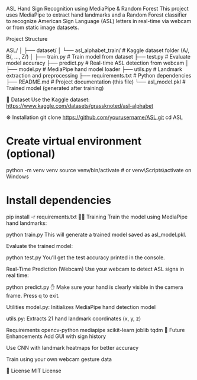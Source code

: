 ASL Hand Sign Recognition using MediaPipe & Random Forest
This project uses MediaPipe to extract hand landmarks and a Random Forest classifier to recognize American Sign Language (ASL) letters in real-time via webcam or from static image datasets.

Project Structure

ASL/
│
├── dataset/
│   └── asl_alphabet_train/   # Kaggle dataset folder (A/, B/, ..., Z/)
│
├── train.py                  # Train model from dataset
├── test.py                   # Evaluate model accuracy
├── predict.py                # Real-time ASL detection from webcam
│
├── model.py                  # MediaPipe hand model loader
├── utils.py                  # Landmark extraction and preprocessing
├── requirements.txt          # Python dependencies
├── README.md                 # Project documentation (this file)
└── asl_model.pkl             # Trained model (generated after training)



🧪 Dataset
Use the Kaggle dataset: https://www.kaggle.com/datasets/grassknoted/asl-alphabet

⚙️ Installation
git clone https://github.com/yourusername/ASL.git
cd ASL

# Create virtual environment (optional)
python -m venv venv
source venv/bin/activate   # or venv\Scripts\activate on Windows

# Install dependencies
pip install -r requirements.txt
🏋️‍♂️ Training
Train the model using MediaPipe hand landmarks:


python train.py
This will generate a trained model saved as asl_model.pkl.

Evaluate the trained model:


python test.py
You’ll get the test accuracy printed in the console.

Real-Time Prediction (Webcam)
Use your webcam to detect ASL signs in real time:

python predict.py
✋ Make sure your hand is clearly visible in the camera frame. Press q to exit.

Utilities
model.py: Initializes MediaPipe hand detection model

utils.py: Extracts 21 hand landmark coordinates (x, y, z)

Requirements
opencv-python
mediapipe
scikit-learn
joblib
tqdm
🚀 Future Enhancements
Add GUI with sign history

Use CNN with landmark heatmaps for better accuracy

Train using your own webcam gesture data


📄 License
MIT License

